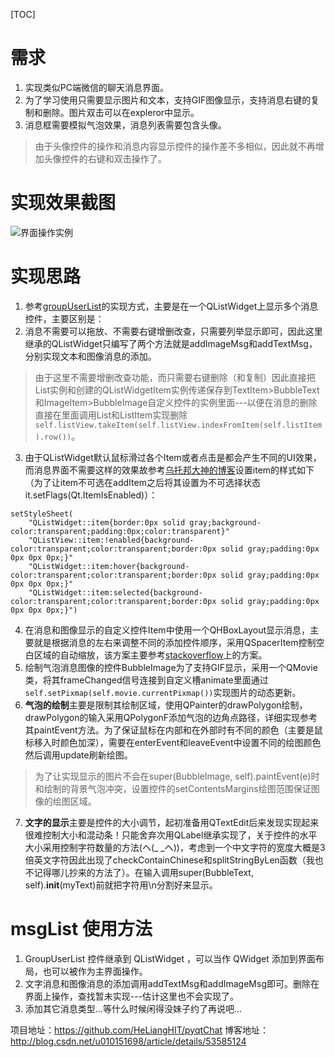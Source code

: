 [TOC]


# 需求
1. 实现类似PC端微信的聊天消息界面。
2. 为了学习使用只需要显示图片和文本，支持GIF图像显示，支持消息右键的复制和删除。图片双击可以在expleror中显示。
3. 消息框需要模拟气泡效果，消息列表需要包含头像。

> 由于头像控件的操作和消息内容显示控件的操作差不多相似，因此就不再增加头像控件的右键和双击操作了。

# 实现效果截图
![界面操作实例](ref/pic3.gif "界面操作实例") 


# 实现思路
1. 参考[groupUserList](https://github.com/HeLiangHIT/pyqtChat)的实现方式，主要是在一个QListWidget上显示多个消息控件，主要区别是：
2. 消息不需要可以拖放、不需要右键增删改查，只需要列举显示即可，因此这里继承的QListWidget只编写了两个方法就是addImageMsg和addTextMsg，分别实现文本和图像消息的添加。
> 由于这里不需要增删改查功能，而只需要右键删除（和复制）因此直接把List实例和创建的QListWidgetItem实例传递保存到TextItem>BubbleText和ImageItem>BubbleImage自定义控件的实例里面---以便在消息的删除直接在里面调用List和ListItem实现删除`self.listView.takeItem(self.listView.indexFromItem(self.listItem).row())`。
3. 由于QListWidget默认鼠标滑过各个Item或者点击是都会产生不同的UI效果，而消息界面不需要这样的效果故参考[乌托邦大神的博客](http://blog.csdn.net/taiyang1987912/article/details/40979309)设置item的样式如下（为了让item不可选在addItem之后将其设置为不可选择状态it.setFlags(Qt.ItemIsEnabled)）：
```
setStyleSheet(
    "QListWidget::item{border:0px solid gray;background-color:transparent;padding:0px;color:transparent}"  
    "QListView::item:!enabled{background-color:transparent;color:transparent;border:0px solid gray;padding:0px 0px 0px 0px;}"  
    "QListWidget::item:hover{background-color:transparent;color:transparent;border:0px solid gray;padding:0px 0px 0px 0px;}"  
    "QListWidget::item:selected{background-color:transparent;color:transparent;border:0px solid gray;padding:0px 0px 0px 0px;}")
```
4. 在消息和图像显示的自定义控件Item中使用一个QHBoxLayout显示消息，主要就是根据消息的左右来调整不同的添加控件顺序，采用QSpacerItem控制空白区域的自动缩放，该方案主要参考[stackoverflow](http://stackoverflow.com/questions/18047427/pyqt-sms-bubble-widget)上的方案。
5. 绘制气泡消息图像的控件BubbleImage为了支持GIF显示，采用一个QMovie类，将其frameChanged信号连接到自定义槽animate里面通过`self.setPixmap(self.movie.currentPixmap())`实现图片的动态更新。
6. **气泡的绘制**主要是限制其绘制区域，使用QPainter的drawPolygon绘制，drawPolygon的输入采用QPolygonF添加气泡的边角点路径，详细实现参考其paintEvent方法。为了保证鼠标在内部和在外部时有不同的颜色（主要是鼠标移入时颜色加深），需要在enterEvent和leaveEvent中设置不同的绘图颜色然后调用update刷新绘图。
> 为了让实现显示的图片不会在super(BubbleImage, self).paintEvent(e)时和绘制的背景气泡冲突，设置控件的setContentsMargins绘图范围保证图像的绘图区域。
7. **文字的显示**主要是控件的大小调节，起初准备用QTextEdit后来发现实现起来很难控制大小和混动条！只能舍弃次用QLabel继承实现了，关于控件的水平大小采用控制字符数量的方法(ヘ(_ _ヘ))，考虑到一个中文字符的宽度大概是3倍英文字符因此出现了checkContainChinese和splitStringByLen函数（我也不记得哪儿抄来的方法了）。在输入调用super(BubbleText, self).__init__(myText)前就把字符用\n分割好来显示。


# msgList 使用方法
<span id="UsingGuide"></span>
1. GroupUserList 控件继承到 QListWidget ，可以当作 QWidget 添加到界面布局，也可以被作为主界面操作。
2. 文字消息和图像消息的添加调用addTextMsg和addImageMsg即可。删除在界面上操作，查找暂未实现---估计这里也不会实现了。
3. 添加其它消息类型...等什么时候闲得没妹子约了再说吧...

项目地址：https://github.com/HeLiangHIT/pyqtChat
博客地址：http://blog.csdn.net/u010151698/article/details/53585124

